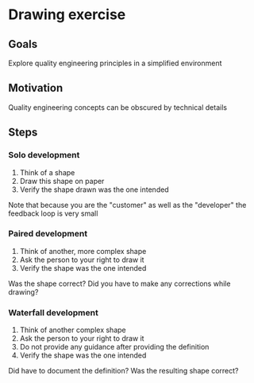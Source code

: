 # Drawing exercise

## Goals

Explore quality engineering principles in a simplified environment

## Motivation

Quality engineering concepts can be obscured by technical details

## Steps

### Solo development

1. Think of a shape
1. Draw this shape on paper
1. Verify the shape drawn was the one intended

Note that because you are the "customer" as well as the "developer" the feedback loop is very small

### Paired development

1. Think of another, more complex shape
1. Ask the person to your right to draw it
1. Verify the shape was the one intended

Was the shape correct?
Did you have to make any corrections while drawing?

### Waterfall development

1. Think of another complex shape
1. Ask the person to your right to draw it
1. Do not provide any guidance after providing the definition
1. Verify the shape was the one intended

Did have to document the definition?
Was the resulting shape correct?
